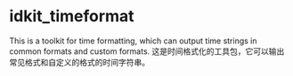 # idkit_timeformat
This is a toolkit for time formatting, which can output time strings in common formats and custom formats.
这是时间格式化的工具包，它可以输出常见格式和自定义的格式的时间字符串。
